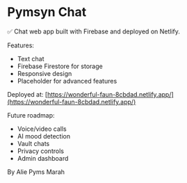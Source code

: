 # Pymsyn Chat

✅ Chat web app built with Firebase and deployed on Netlify.

Features:
- Text chat
- Firebase Firestore for storage
- Responsive design
- Placeholder for advanced features

Deployed at: [https://wonderful-faun-8cbdad.netlify.app/](https://wonderful-faun-8cbdad.netlify.app/)

Future roadmap:
- Voice/video calls
- AI mood detection
- Vault chats
- Privacy controls
- Admin dashboard

By Alie Pyms Marah
